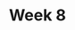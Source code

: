 ---
    title: Week 8
    weekNumber: 8
    days:
      - date: 2021-11-15
        events:
          "**LEC 22**{: .label .label-lecture } Normal Curve, Central Limit Theorem":
            "[CIT 13.3-13.4](https://inferentialthinking.com/chapters/14/3/SD_and_the_Normal_Curve.html)"
          "**DIS 8**{: .label .label-disc }":
      - date: 2021-11-16
        events:
          "**LAB 7**{: .label .label-lab }":
      - date: 2021-11-17
        events:
          "**LEC 23**{: .label .label-lecture } Central Limit Theorem, Normal Confidence Intervals":
            "[CIT 13.4-13.5](https://inferentialthinking.com/chapters/14/4/Central_Limit_Theorem.html)"
      - date: 2021-11-19
        events:
          "**LEC 24**{: .label .label-lecture } Experiment Design":
            "[CIT 14.6](https://inferentialthinking.com/chapters/14/6/Choosing_a_Sample_Size.html)"
      - date: 2021-11-20
        events:
          "**HW 7**{: .label .label-hw } **Center, Spread, and Confidence Intervals (due 11/20)**":
---